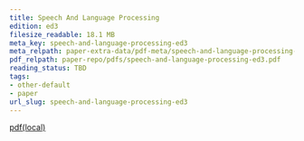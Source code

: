 ```yaml
---
title: Speech And Language Processing
edition: ed3
filesize_readable: 18.1 MB
meta_key: speech-and-language-processing-ed3
meta_relpath: paper-extra-data/pdf-meta/speech-and-language-processing-ed3.yaml
pdf_relpath: paper-repo/pdfs/speech-and-language-processing-ed3.pdf
reading_status: TBD
tags:
- other-default
- paper
url_slug: speech-and-language-processing-ed3
---
```


[pdf(local)](../../paper-repo/pdfs/speech-and-language-processing-ed3.pdf)

